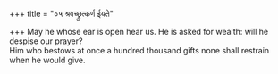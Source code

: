 +++
title = "०५ श्रवच्छ्रुत्कर्ण ईयते"

+++
May he whose ear is open hear us. He is asked for wealth: will he despise our prayer?  
     Him who bestows at once a hundred thousand gifts none shall restrain when he would give.